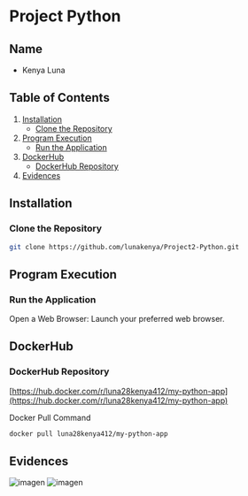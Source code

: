 # Project Python

## Name

- Kenya Luna

## Table of Contents

1. [Installation](#installation)
   - [Clone the Repository](#clone-the-repository)
2. [Program Execution](#program-execution)
   - [Run the Application](#run-the-application)
3. [DockerHub](#dockerhub)
   - [DockerHub Repository](#dockerhub-repository)
4. [Evidences](#evidences)

## Installation
### Clone the Repository

```sh
git clone https://github.com/lunakenya/Project2-Python.git
```

## Program Execution
### Run the Application

Open a Web Browser: Launch your preferred web browser.


## DockerHub
### DockerHub Repository

[https://hub.docker.com/r/luna28kenya412/my-python-app](https://hub.docker.com/r/luna28kenya412/my-python-app)

Docker Pull Command
```sh
docker pull luna28kenya412/my-python-app
```

## Evidences
![imagen](https://github.com/user-attachments/assets/b1a2f6f1-73f0-4272-a8cc-5b3838c8bbc8)
![imagen](https://github.com/user-attachments/assets/764501ac-3f82-44c9-97a9-9328d5c026eb)

